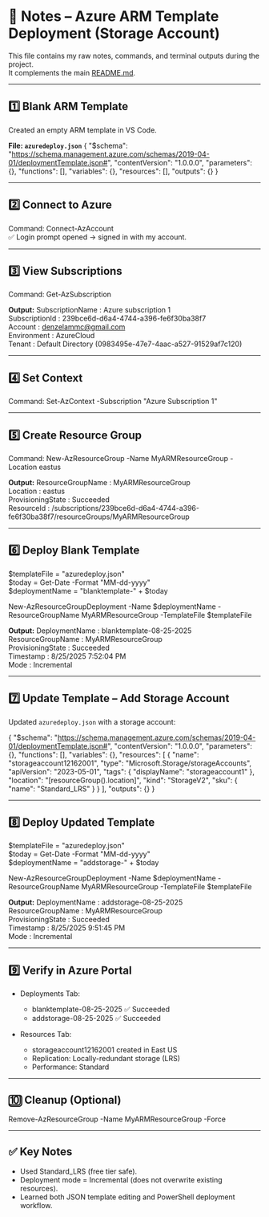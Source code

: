 # 📝 Notes – Azure ARM Template Deployment (Storage Account)

This file contains my raw notes, commands, and terminal outputs during the project.  
It complements the main [README.md](./README.md).

---

## 1️⃣ Blank ARM Template
Created an empty ARM template in VS Code.

**File: `azuredeploy.json`**
{
  "$schema": "https://schema.management.azure.com/schemas/2019-04-01/deploymentTemplate.json#",
  "contentVersion": "1.0.0.0",
  "parameters": {},
  "functions": [],
  "variables": {},
  "resources": [],
  "outputs": {}
}

---

## 2️⃣ Connect to Azure
Command:
Connect-AzAccount  
✅ Login prompt opened → signed in with my account.

---

## 3️⃣ View Subscriptions
Command:
Get-AzSubscription

**Output:**
SubscriptionName : Azure subscription 1  
SubscriptionId   : 239bce6d-d6a4-4744-a396-fe6f30ba38f7  
Account          : denzelammc@gmail.com  
Environment      : AzureCloud  
Tenant           : Default Directory (0983495e-47e7-4aac-a527-91529af7c120)

---

## 4️⃣ Set Context
Command:
Set-AzContext -Subscription "Azure Subscription 1"

---

## 5️⃣ Create Resource Group
Command:
New-AzResourceGroup -Name MyARMResourceGroup -Location eastus

**Output:**
ResourceGroupName : MyARMResourceGroup  
Location          : eastus  
ProvisioningState : Succeeded  
ResourceId        : /subscriptions/239bce6d-d6a4-4744-a396-fe6f30ba38f7/resourceGroups/MyARMResourceGroup

---

## 6️⃣ Deploy Blank Template
$templateFile = "azuredeploy.json"  
$today = Get-Date -Format "MM-dd-yyyy"  
$deploymentName = "blanktemplate-" + $today  

New-AzResourceGroupDeployment -Name $deploymentName -ResourceGroupName MyARMResourceGroup -TemplateFile $templateFile

**Output:**
DeploymentName          : blanktemplate-08-25-2025  
ResourceGroupName       : MyARMResourceGroup  
ProvisioningState       : Succeeded  
Timestamp               : 8/25/2025 7:52:04 PM  
Mode                    : Incremental  

---

## 7️⃣ Update Template – Add Storage Account
Updated `azuredeploy.json` with a storage account:

{
  "$schema": "https://schema.management.azure.com/schemas/2019-04-01/deploymentTemplate.json#",
  "contentVersion": "1.0.0.0",
  "parameters": {},
  "functions": [],
  "variables": {},
  "resources": [
    {
      "name": "storageaccount12162001",
      "type": "Microsoft.Storage/storageAccounts",
      "apiVersion": "2023-05-01",
      "tags": {
        "displayName": "storageaccount1"
      },
      "location": "[resourceGroup().location]",
      "kind": "StorageV2",
      "sku": {
        "name": "Standard_LRS"
      }
    }
  ],
  "outputs": {}
}

---

## 8️⃣ Deploy Updated Template
$templateFile = "azuredeploy.json"  
$today = Get-Date -Format "MM-dd-yyyy"  
$deploymentName = "addstorage-" + $today  

New-AzResourceGroupDeployment -Name $deploymentName -ResourceGroupName MyARMResourceGroup -TemplateFile $templateFile

**Output:**
DeploymentName          : addstorage-08-25-2025  
ResourceGroupName       : MyARMResourceGroup  
ProvisioningState       : Succeeded  
Timestamp               : 8/25/2025 9:51:45 PM  
Mode                    : Incremental  

---

## 9️⃣ Verify in Azure Portal
- Deployments Tab:  
  - blanktemplate-08-25-2025 ✅ Succeeded  
  - addstorage-08-25-2025 ✅ Succeeded  

- Resources Tab:  
  - storageaccount12162001 created in East US  
  - Replication: Locally-redundant storage (LRS)  
  - Performance: Standard  

---

## 🔟 Cleanup (Optional)
Remove-AzResourceGroup -Name MyARMResourceGroup -Force

---

## ✅ Key Notes
- Used Standard_LRS (free tier safe).  
- Deployment mode = Incremental (does not overwrite existing resources).  
- Learned both JSON template editing and PowerShell deployment workflow.  

